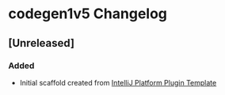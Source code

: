 <!-- Keep a Changelog guide -> https://keepachangelog.com -->

# codegen1v5 Changelog

## [Unreleased]
### Added
- Initial scaffold created from [IntelliJ Platform Plugin Template](https://github.com/JetBrains/intellij-platform-plugin-template)
